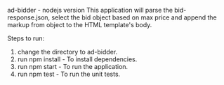 ad-bidder - nodejs version
This application will parse the bid-response.json, select the bid object based on max price and append the markup from object to the HTML template's body.

Steps to run:
1) change the directory to ad-bidder.
2) run npm install - To install dependencies.
3) run npm start - To run the application.
4) run npm test - To run the unit tests.
